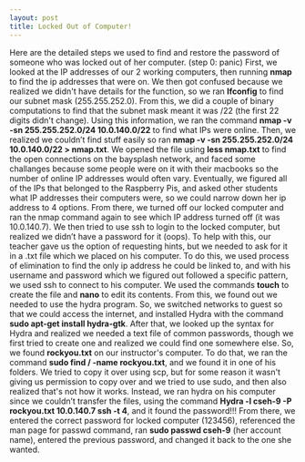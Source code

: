 ```yaml
---
layout: post
title: Locked Out of Computer!
---
```

Here are the detailed steps we used to find and restore the password of someone who was locked out of her computer. (step 0: panic)
First, we looked at the IP addresses of our 2 working computers, then running **nmap** to find the ip addresses that were on. We then got confused because we realized we didn't have details for the function, so we ran **Ifconfig** to find our subnet mask (255.255.252.0). From this, we did a couple of binary computations to find that the subnet mask meant it was /22 (the first 22 digits didn't change). Using this information, we ran the command **nmap -v -sn 255.255.252.0/24 10.0.140.0/22** to find what IPs were online.
Then, we realized we couldn’t find stuff easily so ran **nmap -v -sn 255.255.252.0/24 10.0.140.0/22 > nmap.txt**. We opened the file using **less nmap.txt** to find the open connections on the baysplash network, and faced some challanges because some people were on it with their macbooks so the number of online IP addresses would often vary.
Eventually, we figured all of the IPs that belonged to the Raspberry Pis, and asked other students what IP addresses their computers were, so we could narrow down her ip address to 4 options. From there, we turned off our locked computer and ran the nmap command again to see which IP address turned off (it was 10.0.140.7). We then tried to use ssh to login to the locked computer, but realized we didn’t have a password for it (oops). 
To help with this, our teacher gave us the option of requesting hints, but we needed to ask for it in a .txt file which we placed on his computer. To do this, we used process of elimination to find the only ip address he could be linked to, and with his username and password which we figured out followed a specific pattern, we used ssh to connect to his computer. We used the commands **touch** to create the file and **nano** to edit its contents. From this, we found out we needed to use the hydra program.
So, we switched networks to guest so that we could access the internet, and installed Hydra with the command **sudo apt-get install hydra-gtk**. After that, we looked up the syntax for Hydra and realized we needed a text file of common passwords, though we first tried to create one and realized we could find one somewhere else. So, we found **rockyou.txt** on our instructor's computer. To do that, we ran the command **sudo find / -name rockyou.txt**, and we found it in one of his folders.
We tried to copy it over using scp, but for some reason it wasn't giving us permission to copy over and we tried to use sudo, and then also realized that's not how it works. Instead, we ran hydra on his computer since we couldn’t transfer the files, using the command **Hydra -l cseh-9 -P rockyou.txt 10.0.140.7 ssh -t 4**, and it found the password!!!
From there, we entered the correct password for locked computer (123456), referenced the man page for passwd command, ran **sudo passwd cseh-9** (her account name), entered the previous password, and changed it back to the one she wanted.
